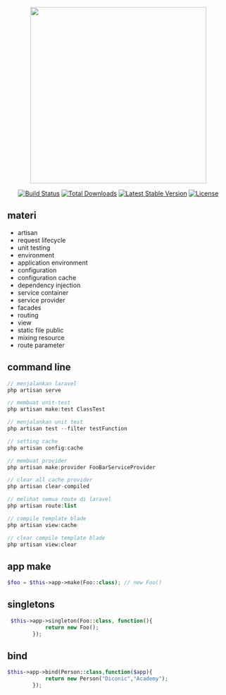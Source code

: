 <p align="center"><a href="https://laravel.com" target="_blank"><img src="https://raw.githubusercontent.com/laravel/art/master/logo-lockup/5%20SVG/2%20CMYK/1%20Full%20Color/laravel-logolockup-cmyk-red.svg" width="400"></a></p>

<p align="center">
<a href="https://travis-ci.org/laravel/framework"><img src="https://travis-ci.org/laravel/framework.svg" alt="Build Status"></a>
<a href="https://packagist.org/packages/laravel/framework"><img src="https://img.shields.io/packagist/dt/laravel/framework" alt="Total Downloads"></a>
<a href="https://packagist.org/packages/laravel/framework"><img src="https://img.shields.io/packagist/v/laravel/framework" alt="Latest Stable Version"></a>
<a href="https://packagist.org/packages/laravel/framework"><img src="https://img.shields.io/packagist/l/laravel/framework" alt="License"></a>
</p>

## materi
- artisan
- request lifecycle
- unit testing
- environment
- application environment
- configuration
- configuration cache
- dependency injection
- service container
- service provider
- facades
- routing
- view
- static file public
- mixing resource
- route parameter

## command line
```php
// menjalankan laravel
php artisan serve

// membuat unit-test
php artisan make:test ClassTest

// menjalankan unit test
php artisan test --filter testFunction

// setting cache
php artisan config:cache

// membuat provider
php artisan make:provider FooBarServiceProvider

// clear all cache provider
php artisan clear-compiled

// melihat semua route di laravel
php artisan route:list

// compile template blade
php artisan view:cache

// clear compile template blade
php artisan view:clear

```

## app make
```php
$foo = $this->app->make(Foo::class); // new Foo()
```

## singletons
```php
 $this->app->singleton(Foo::class, function(){
            return new Foo();
        });
```
## bind
```php
$this->app->bind(Person::class,function($app){
            return new Person("Diconic","Academy");
        });
```